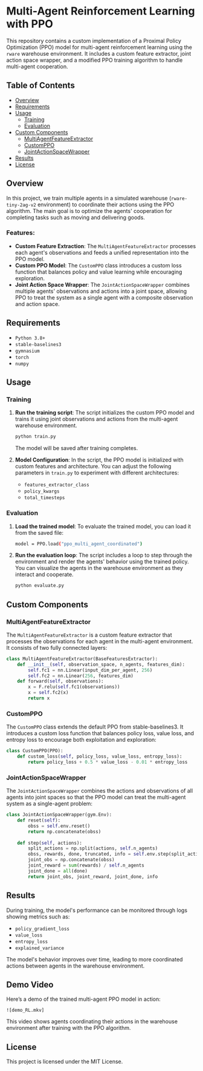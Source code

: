 # Multi-Agent Reinforcement Learning with PPO

This repository contains a custom implementation of a Proximal Policy Optimization (PPO) model for multi-agent reinforcement learning using the `rware` warehouse environment. It includes a custom feature extractor, joint action space wrapper, and a modified PPO training algorithm to handle multi-agent cooperation.

## Table of Contents
- [Overview](#overview)
- [Requirements](#requirements)
- [Usage](#usage)
  - [Training](#training)
  - [Evaluation](#evaluation)
- [Custom Components](#custom-components)
  - [MultiAgentFeatureExtractor](#multiagentfeatureextractor)
  - [CustomPPO](#customppo)
  - [JointActionSpaceWrapper](#jointactionspacewrapper)
- [Results](#results)
- [License](#license)

## Overview

In this project, we train multiple agents in a simulated warehouse (`rware-tiny-2ag-v2` environment) to coordinate their actions using the PPO algorithm. The main goal is to optimize the agents' cooperation for completing tasks such as moving and delivering goods.

### Features:
- **Custom Feature Extraction**: The `MultiAgentFeatureExtractor` processes each agent's observations and feeds a unified representation into the PPO model.
- **Custom PPO Model**: The `CustomPPO` class introduces a custom loss function that balances policy and value learning while encouraging exploration.
- **Joint Action Space Wrapper**: The `JointActionSpaceWrapper` combines multiple agents' observations and actions into a joint space, allowing PPO to treat the system as a single agent with a composite observation and action space.

## Requirements

- `Python 3.8+`
- `stable-baselines3`
- `gymnasium`
- `torch`
- `numpy`


## Usage

### Training

1. **Run the training script**:
    The script initializes the custom PPO model and trains it using joint observations and actions from the multi-agent warehouse environment.

    ```bash
    python train.py
    ```

    The model will be saved after training completes.

2. **Model Configuration**:
    In the script, the PPO model is initialized with custom features and architecture. You can adjust the following parameters in `train.py` to experiment with different architectures:
    - `features_extractor_class`
    - `policy_kwargs`
    - `total_timesteps`

### Evaluation

1. **Load the trained model**:
    To evaluate the trained model, you can load it from the saved file:

    ```bash
    model = PPO.load("ppo_multi_agent_coordinated")
    ```

2. **Run the evaluation loop**:
    The script includes a loop to step through the environment and render the agents' behavior using the trained policy. You can visualize the agents in the warehouse environment as they interact and cooperate.

    ```bash
    python evaluate.py
    ```
## Custom Components

### MultiAgentFeatureExtractor

The `MultiAgentFeatureExtractor` is a custom feature extractor that processes the observations for each agent in the multi-agent environment. It consists of two fully connected layers:

```python
class MultiAgentFeatureExtractor(BaseFeaturesExtractor):
    def __init__(self, observation_space, n_agents, features_dim):
        self.fc1 = nn.Linear(input_dim_per_agent, 256)
        self.fc2 = nn.Linear(256, features_dim)
    def forward(self, observations):
        x = F.relu(self.fc1(observations))
        x = self.fc2(x)
        return x
```

### CustomPPO
The `CustomPPO` class extends the default PPO from stable-baselines3. It introduces a custom loss function that balances policy loss, value loss, and entropy loss to encourage both exploitation and exploration:

```python
class CustomPPO(PPO):
    def custom_loss(self, policy_loss, value_loss, entropy_loss):
        return policy_loss + 0.5 * value_loss - 0.01 * entropy_loss
```

### JointActionSpaceWrapper
The `JointActionSpaceWrapper` combines the actions and observations of all agents into joint spaces so that the PPO model can treat the multi-agent system as a single-agent problem:

```python
class JointActionSpaceWrapper(gym.Env):
    def reset(self):
        obss = self.env.reset()
        return np.concatenate(obss)
    
    def step(self, actions):
        split_actions = np.split(actions, self.n_agents)
        obss, rewards, done, truncated, info = self.env.step(split_actions)
        joint_obs = np.concatenate(obss)
        joint_reward = sum(rewards) / self.n_agents
        joint_done = all(done)
        return joint_obs, joint_reward, joint_done, info
```

## Results
During training, the model's performance can be monitored through logs showing metrics such as:

- `policy_gradient_loss`
- `value_loss`
- `entropy_loss`
- `explained_variance`

The model's behavior improves over time, leading to more coordinated actions between agents in the warehouse environment.

## Demo Video
Here’s a demo of the trained multi-agent PPO model in action:

`![demo_RL.mkv]`

This video shows agents coordinating their actions in the warehouse environment after training with the PPO algorithm.

## License
This project is licensed under the MIT License.

